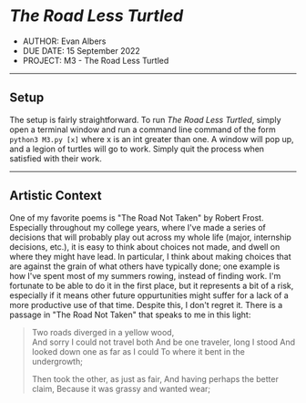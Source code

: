 # *The Road Less Turtled*

* AUTHOR: Evan Albers
* DUE DATE: 15 September 2022
* PROJECT: M3 - The Road Less Turtled

****

## Setup
The setup is fairly straightforward. To run *The Road Less Turtled*, simply open a terminal window and run a command line command of the form `python3 M3.py [x]` where x is an int greater than one. A window will pop up, and a legion of turtles will go to work. Simply quit the process when satisfied with their work.  

***

## Artistic Context
One of my favorite poems is "The Road Not Taken" by Robert Frost. Especially throughout my college years, where I've made a series of decisions that will probably play out across my whole life (major, internship decisions, etc.), it is easy to think about choices not made,
and dwell on where they might have lead. In particular, I think about making choices that are against the grain of what others have typically done; one example is how I've spent most of my summers rowing, instead of finding work. I'm fortunate to be able to do it in the first place, but it represents a bit of a risk, especially if it means other future oppurtunities might suffer for a lack of a more productive use of that time. Despite this, I don't regret it. There is a passage in "The Road Not Taken" that speaks to me in this light:

> Two roads diverged in a yellow wood,  
> And sorry I could not travel both
> And be one traveler, long I stood
> And looked down one as far as I could
> To where it bent in the undergrowth;
>
>Then took the other, as just as fair,
>And having perhaps the better claim,
>Because it was grassy and wanted wear;

